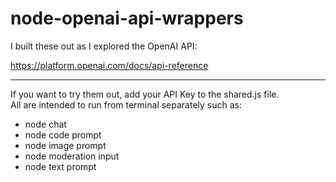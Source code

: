 # node-openai-api-wrappers

I built these out as I explored the OpenAI API:

https://platform.openai.com/docs/api-reference

---

If you want to try them out, add your API Key to the shared.js file.
<br>
All are intended to run from terminal separately such as:
- node chat
- node code prompt
- node image  prompt
- node moderation input
- node text prompt
